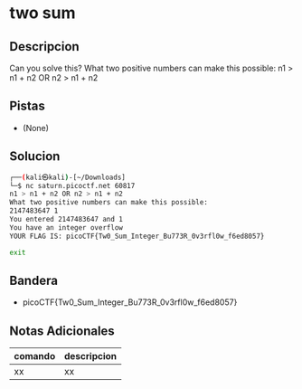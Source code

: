 # two sum

## Descripcion
Can you solve this? What two positive numbers can make this possible: n1 > n1 + n2 OR n2 > n1 + n2

## Pistas
* (None)

## Solucion 
```bash
┌──(kali㉿kali)-[~/Downloads]
└─$ nc saturn.picoctf.net 60817
n1 > n1 + n2 OR n2 > n1 + n2 
What two positive numbers can make this possible: 
2147483647 1
You entered 2147483647 and 1
You have an integer overflow
YOUR FLAG IS: picoCTF{Tw0_Sum_Integer_Bu773R_0v3rfl0w_f6ed8057}

exit
```

## Bandera
* picoCTF{Tw0_Sum_Integer_Bu773R_0v3rfl0w_f6ed8057}

## Notas Adicionales 
|comando|descripcion|
|---|---|
|xx|xx|
